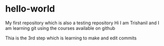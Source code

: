 # hello-world
My first repository which is also a testing repository
Hi I am Trishanil and I am learning git using the courses available on github

Thia is the 3rd step which is learning to make and edit commits
